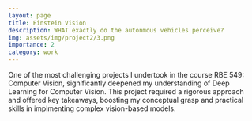 ```yaml
---
layout: page
title: Einstein Vision
description: WHAT exactly do the autonmous vehicles perceive? 
img: assets/img/project2/3.png
importance: 2
category: work
---
```


One of the most challenging projects I undertook in the course RBE 549: Computer Vision, significantly deepened my understanding of 
Deep Learning for Computer Vision. This project required a rigorous approach and offered key takeaways, boosting my conceptual grasp and 
practical skills in implmenting complex vision-based models.